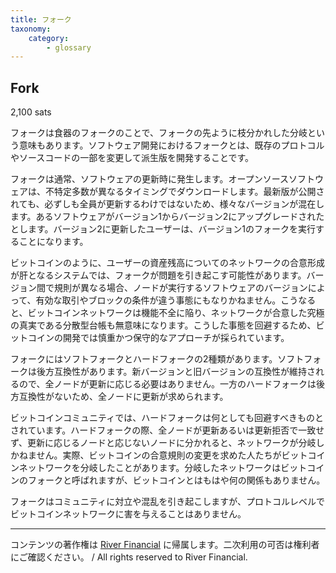 ```yaml
---
title: フォーク
taxonomy:
    category:
        - glossary
---
```


## Fork
2,100 sats

フォークは食器のフォークのことで、フォークの先ように枝分かれした分岐という意味もあります。ソフトウェア開発におけるフォークとは、既存のプロトコルやソースコードの一部を変更して派生版を開発することです。

フォークは通常、ソフトウェアの更新時に発生します。オープンソースソフトウェアは、不特定多数が異なるタイミングでダウンロードします。最新版が公開されても、必ずしも全員が更新するわけではないため、様々なバージョンが混在します。あるソフトウェアがバージョン1からバージョン2にアップグレードされたとします。バージョン2に更新したユーザーは、バージョン1のフォークを実行することになります。

ビットコインのように、ユーザーの資産残高についてのネットワークの合意形成が肝となるシステムでは、フォークが問題を引き起こす可能性があります。バージョン間で規則が異なる場合、ノードが実行するソフトウェアのバージョンによって、有効な取引やブロックの条件が違う事態にもなりかねません。こうなると、ビットコインネットワークは機能不全に陥り、ネットワークが合意した究極の真実である分散型台帳も無意味になります。こうした事態を回避するため、ビットコインの開発では慎重かつ保守的なアプローチが採られています。

フォークにはソフトフォークとハードフォークの2種類があります。ソフトフォークは後方互換性があります。新バージョンと旧バージョンの互換性が維持されるので、全ノードが更新に応じる必要はありません。一方のハードフォークは後方互換性がないため、全ノードに更新が求められます。

ビットコインコミュニティでは、ハードフォークは何としても回避すべきものとされています。ハードフォークの際、全ノードが更新あるいは更新拒否で一致せず、更新に応じるノードと応じないノードに分かれると、ネットワークが分岐しかねません。実際、ビットコインの合意規則の変更を求めた人たちがビットコインネットワークを分岐したことがあります。分岐したネットワークはビットコインのフォークと呼ばれますが、ビットコインとはもはや何の関係もありません。

フォークはコミュニティに対立や混乱を引き起こしますが、プロトコルレベルでビットコインネットワークに害を与えることはありません。

---
コンテンツの著作権は [River Financial](https://river.com/) に帰属します。二次利用の可否は権利者にご確認ください。 / All rights reserved to River Financial.
